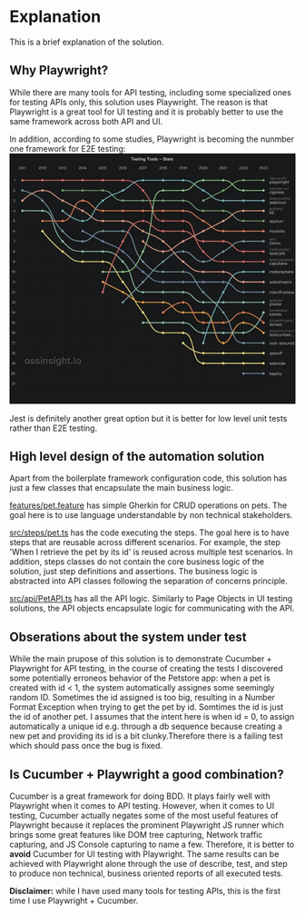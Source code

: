 # Explanation

This is a brief explanation of the solution.

## Why Playwright?

While there are many tools for API testing, including some specialized ones for testing APIs only, this solution uses Playwright. The reason is that Playwright is a great tool for UI testing and it is probably better to use the same framework across both API and UI.

In addition, according to some studies, Playwright is becoming the nunmber one framework for E2E testing: 
<img src="./e2e_testing_frameworks.png">

Jest is definitely another great option but it is better for low level unit tests rather than E2E testing.

## High level design of the automation solution
Apart from the boilerplate framework configuration code, this solution has just a few classes that encapsulate the main business logic.

[features/pet.feature](../features/pet.feature) has simple Gherkin for CRUD operations on pets. The goal here is to use language understandable by non technical stakeholders.

[src/steps/pet.ts](../src/steps/pet.ts) has the code executing the steps. The goal here is to have steps that are reusable across different scenarios. For example, the step 'When I retrieve the pet by its id' is reused across multiple test scenarios. In addition, steps classes do not contain the core business logic of the solution, just step definitions and assertions. The business logic is abstracted into API classes following the separation of concerns principle.

[src/api/PetAPI.ts](../src/api/PetAPI.ts) has all the API logic. Similarly to Page Objects in UI testing solutions, the API objects encapsulate logic for communicating with the API.

## <a name="bug"></a> Obserations about the system under test
While the main prupose of this solution is to demonstrate Cucumber + Playwright for API testing, in the course of creating the tests I discovered some potentially erroneos behavior of the Petstore app: when a pet is created with id < 1, the system automatically assignes some seemingly random ID. Sometimes the id assigned is too big, resulting in a Number Format Exception when trying to get the pet by id. Somtimes the id is just the id of another pet. I assumes that the intent here is when id = 0, to assign automatically a unique id e.g. through a db sequence because creating a new pet and providing its id is a bit clunky.Therefore there is a failing test which should pass once the bug is fixed.

## Is Cucumber + Playwright a good combination?
Cucumber is a great framework for doing BDD. It plays fairly well with Playwright when it comes to API testing. However, when it comes to UI testing, Cucumber actually negates some of the most useful features of Playwright because it replaces the prominent Playwright JS runner which brings some great features like DOM tree capturing, Network traffic capturing, and JS Console capturing to name a few. Therefore, it is better to **avoid** Cucumber for UI testing with Playwright. The same results can be achieved with Playwright alone through the use of describe, test, and step to produce non technical, business oriented reports of all executed tests.

**Disclaimer:** while I have used many tools for testing APIs, this is the first time I use Playwright + Cucumber. 